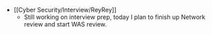 - [[Cyber Security/Interview/ReyRey]]
	- Still working on interview prep, today I plan to finish up Network review and start WAS review.